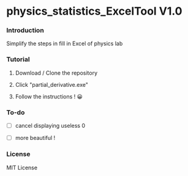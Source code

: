 # physics_statistics_ExcelTool V1.0

### Introduction

Simplify the steps in fill in Excel of physics lab

### Tutorial

1. Download / Clone the repository

2. Click "partial_derivative.exe"

3. Follow the instructions ! 😀 

### To-do

- [ ] cancel displaying useless 0

- [ ] more beautiful !  

### License

MIT License

